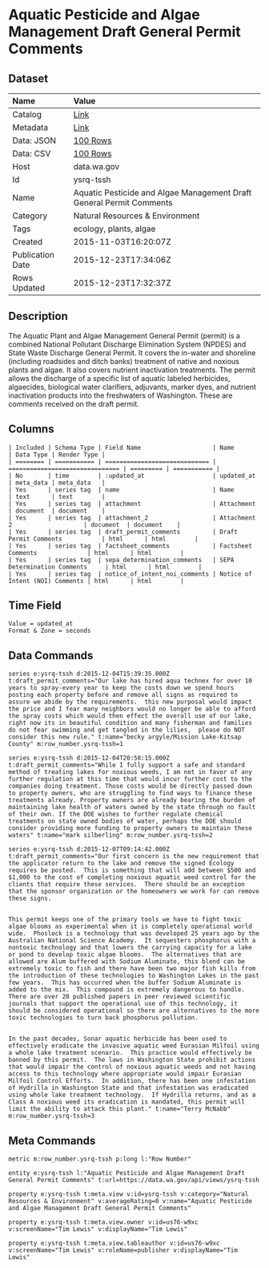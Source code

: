 # Aquatic Pesticide and Algae Management Draft General Permit Comments

## Dataset

| Name | Value |
| :--- | :---- |
| Catalog | [Link](https://catalog.data.gov/dataset/aquatic-pesticide-and-algae-management-draft-general-permit-comments) |
| Metadata | [Link](https://data.wa.gov/api/views/ysrq-tssh) |
| Data: JSON | [100 Rows](https://data.wa.gov/api/views/ysrq-tssh/rows.json?max_rows=100) |
| Data: CSV | [100 Rows](https://data.wa.gov/api/views/ysrq-tssh/rows.csv?max_rows=100) |
| Host | data.wa.gov |
| Id | ysrq-tssh |
| Name | Aquatic Pesticide and Algae Management Draft General Permit Comments |
| Category | Natural Resources & Environment |
| Tags | ecology, plants, algae |
| Created | 2015-11-03T16:20:07Z |
| Publication Date | 2015-12-23T17:34:06Z |
| Rows Updated | 2015-12-23T17:32:37Z |

## Description

The Aquatic Plant and Algae Management General Permit (permit) is a combined National Pollutant Discharge Elimination System (NPDES) and State Waste Discharge General Permit. It covers the in-water and shoreline (including roadsides and ditch banks) treatment of native and noxious plants and algae. It also covers nutrient inactivation treatments. The permit allows the discharge of a specific list of aquatic labeled herbicides, algaecides, biological water clarifiers, adjuvants, marker dyes, and nutrient inactivation products into the freshwaters of Washington. These are comments received on the draft permit.

## Columns

```ls
| Included | Schema Type | Field Name                    | Name                            | Data Type | Render Type |
| ======== | =========== | ============================= | =============================== | ========= | =========== |
| No       | time        | :updated_at                   | updated_at                      | meta_data | meta_data   |
| Yes      | series tag  | name                          | Name                            | text      | text        |
| Yes      | series tag  | attachment                    | Attachment                      | document  | document    |
| Yes      | series tag  | attachment_2                  | Attachment 2                    | document  | document    |
| Yes      | series tag  | draft_permit_comments         | Draft Permit Comments           | html      | html        |
| Yes      | series tag  | factsheet_comments            | Factsheet Comments              | html      | html        |
| Yes      | series tag  | sepa_determination_comments   | SEPA Determination Comments     | html      | html        |
| Yes      | series tag  | notice_of_intent_noi_comments | Notice of Intent (NOI) Comments | html      | html        |
```

## Time Field

```ls
Value = updated_at
Format & Zone = seconds
```

## Data Commands

```ls
series e:ysrq-tssh d:2015-12-04T15:39:35.000Z t:draft_permit_comments="Our lake has hired aqua technex for over 10 years to spray-every year to keep the costs down we spend hours posting each property before and remove all signs as required to assure we abide by the requirements.  this new purposal would impact the price and I fear many neighbors would no longer be able to afford the spray costs which would then effect the overall use of our lake,  right now its in beautiful condition and many fisherman and families do not fear swimming and get tangled in the lilies,  please do NOT consider this new rule." t:name="becky argyle/Mission Lake-Kitsap County" m:row_number.ysrq-tssh=1

series e:ysrq-tssh d:2015-12-04T20:58:15.000Z t:draft_permit_comments="While I fully support a safe and standard method of treating lakes for noxious weeds, I am not in favor of any further regulation at this time that would incur further cost to the companies doing treatment. Those costs would be directly passed down to property owners, who are struggling to find ways to finance these treatments already. Property owners are already bearing the burden of maintaining lake health of waters owned by the state through no fault of their own. If the DOE wishes to further regulate chemical treatments on state owned bodies of water, perhaps the DOE should consider providing more funding to property owners to maintain these waters" t:name="mark silberling" m:row_number.ysrq-tssh=2

series e:ysrq-tssh d:2015-12-07T09:14:42.000Z t:draft_permit_comments="Our first concern is the new requirement that the applicator return to the lake and remove the signed Ecology requires be posted.  This is something that will add between $500 and $1,000 to the cost of completing noxious aquatic weed control for the clients that require these services.  There should be an exception that the sponsor organization or the homeowners we work for can remove these signs.


This permit keeps one of the primary tools we have to fight toxic algae blooms as experimental when it is completely operational world wide.  Phoslock is a technology that was developed 25 years ago by the Australian National Science Academy.  It sequesters phosphorus with a nontoxic technology and that lowers the carrying capacity for a lake or pond to develop toxic algae blooms.  The alternatives that are allowed are Alum buffered with Sodium Aluminate, this blend can be extremely toxic to fish and there have been two major fish kills from the introduction of these technologies to Washington Lakes in the past few years.  This has occurred when the buffer Sodium Aluminate is added to the mix.  This compound is extremely dangerous to handle.  There are over 20 published papers in peer reviewed scientific journals that support the operational use of this technology, it should be considered operational so there are alternatives to the more toxic technologies to turn back phosphorus pollution. 


In the past decades, Sonar aquatic herbicide has been used to effectively eradicate the invasive aquatic weed Eurasian Milfoil using a whole lake treatment scenario.  This practice would effectively be banned by this permit.  The laws in Washington State prohibit actions that would impair the control of noxious aquatic weeds and not having access to this technology where appropriate would impair Eurasian Milfoil Control Efforts.  In addition, there has been one infestation of Hydrilla in Washington State and that infestation was eradicated using whole lake treatment technology.  If Hydrilla returns, and as a Class A noxious weed its eradication is mandated, this permit will limit the ability to attack this plant." t:name="Terry McNabb" m:row_number.ysrq-tssh=3
```

## Meta Commands

```ls
metric m:row_number.ysrq-tssh p:long l:"Row Number"

entity e:ysrq-tssh l:"Aquatic Pesticide and Algae Management Draft General Permit Comments" t:url=https://data.wa.gov/api/views/ysrq-tssh

property e:ysrq-tssh t:meta.view v:id=ysrq-tssh v:category="Natural Resources & Environment" v:averageRating=0 v:name="Aquatic Pesticide and Algae Management Draft General Permit Comments"

property e:ysrq-tssh t:meta.view.owner v:id=us76-w9xc v:screenName="Tim Lewis" v:displayName="Tim Lewis"

property e:ysrq-tssh t:meta.view.tableauthor v:id=us76-w9xc v:screenName="Tim Lewis" v:roleName=publisher v:displayName="Tim Lewis"
```